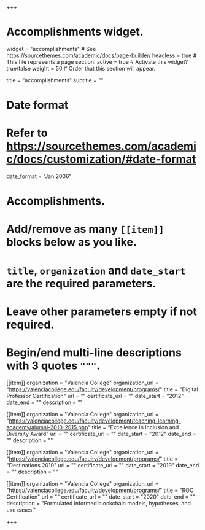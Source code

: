 +++
# Accomplishments widget.
widget = "accomplishments"  # See https://sourcethemes.com/academic/docs/page-builder/
headless = true  # This file represents a page section.
active = true  # Activate this widget? true/false
weight = 50  # Order that this section will appear.

title = "accomplish&shy;ments"
subtitle = ""

# Date format
#   Refer to https://sourcethemes.com/academic/docs/customization/#date-format
date_format = "Jan 2006"

# Accomplishments.
#   Add/remove as many `[[item]]` blocks below as you like.
#   `title`, `organization` and `date_start` are the required parameters.
#   Leave other parameters empty if not required.
#   Begin/end multi-line descriptions with 3 quotes `"""`.

[[item]]
  organization = "Valencia College"
  organization_url = "https://valenciacollege.edu/faculty/development/programs/"
  title = "Digital Professor Certification"
  url = ""
  certificate_url = ""
  date_start = "2012"
  date_end = ""
  description = ""

[[item]]
  organization = "Valencia College"
  organization_url = "https://valenciacollege.edu/faculty/development/teaching-learning-academy/alumni-2010-2015.php"
  title = "Excellence in Inclusion and Diversity Award"
  url = ""
  certificate_url = ""
  date_start = "2012"
  date_end = ""
  description = ""

[[item]]
  organization = "Valencia College"
  organization_url = "https://valenciacollege.edu/faculty/development/programs/"
  title = "Destinations 2019"
  url = ""
  certificate_url = ""
  date_start = "2019"
  date_end = ""
  description = ""

[[item]]
  organization = "Valencia College"
  organization_url = "https://valenciacollege.edu/faculty/development/programs/"
  title = "ROC Certification"
  url = ""
  certificate_url = ""
  date_start = "2020"
  date_end = ""
  description = "Formulated informed blockchain models, hypotheses, and use cases."
  
+++
